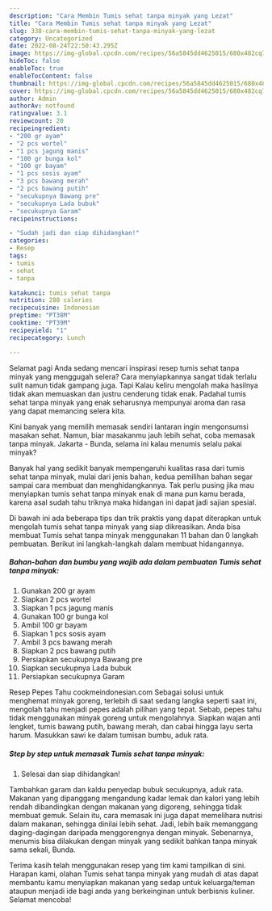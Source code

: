 ```yaml
---
description: "Cara Membin Tumis sehat tanpa minyak yang Lezat"
title: "Cara Membin Tumis sehat tanpa minyak yang Lezat"
slug: 338-cara-membin-tumis-sehat-tanpa-minyak-yang-lezat
category: Uncategorized
date: 2022-08-24T22:50:43.295Z
image: https://img-global.cpcdn.com/recipes/56a5845dd4625015/680x482cq70/tumis-sehat-tanpa-minyak-foto-resep-utama.jpg
hideToc: false
enableToc: true
enableTocContent: false
thumbnail: https://img-global.cpcdn.com/recipes/56a5845dd4625015/680x482cq70/tumis-sehat-tanpa-minyak-foto-resep-utama.jpg
cover: https://img-global.cpcdn.com/recipes/56a5845dd4625015/680x482cq70/tumis-sehat-tanpa-minyak-foto-resep-utama.jpg
author: Admin
authorAv: notfound
ratingvalue: 3.1
reviewcount: 20
recipeingredient:
- "200 gr ayam"
- "2 pcs wortel"
- "1 pcs jagung manis"
- "100 gr bunga kol"
- "100 gr bayam"
- "1 pcs sosis ayam"
- "3 pcs bawang merah"
- "2 pcs bawang putih"
- "secukupnya Bawang pre"
- "secukupnya Lada bubuk"
- "secukupnya Garam"
recipeinstructions:

- "Sudah jadi dan siap dihidangkan!"
categories:
- Resep
tags:
- tumis
- sehat
- tanpa

katakunci: tumis sehat tanpa 
nutrition: 288 calories
recipecuisine: Indonesian
preptime: "PT38M"
cooktime: "PT39M"
recipeyield: "1"
recipecategory: Lunch

---
```



Selamat pagi Anda sedang mencari inspirasi resep tumis sehat tanpa minyak yang menggugah selera? Cara menyiapkannya sangat tidak terlalu sulit namun tidak gampang juga. Tapi Kalau keliru mengolah maka hasilnya tidak akan memuaskan dan justru cenderung tidak enak. Padahal tumis sehat tanpa minyak yang enak seharusnya mempunyai aroma dan rasa yang dapat memancing selera kita.


Kini banyak yang memilih memasak sendiri lantaran ingin mengonsumsi masakan sehat. Namun, biar masakanmu jauh lebih sehat, coba memasak tanpa minyak. Jakarta - Bunda, selama ini kalau menumis selalu pakai minyak?

Banyak hal yang sedikit banyak mempengaruhi kualitas rasa dari tumis sehat tanpa minyak, mulai dari jenis bahan, kedua pemilihan bahan segar sampai cara membuat dan menghidangkannya. Tak perlu pusing jika mau menyiapkan tumis sehat tanpa minyak enak di mana pun kamu berada, karena asal sudah tahu triknya maka hidangan ini dapat jadi sajian spesial.


Di bawah ini ada beberapa tips dan trik praktis yang dapat diterapkan untuk mengolah tumis sehat tanpa minyak yang siap dikreasikan. Anda bisa membuat Tumis sehat tanpa minyak menggunakan 11 bahan dan 0 langkah pembuatan. Berikut ini langkah-langkah dalam membuat hidangannya.

<!--inarticleads1-->

##### Bahan-bahan dan bumbu yang wajib ada dalam pembuatan Tumis sehat tanpa minyak:

1. Gunakan 200 gr ayam
1. Siapkan 2 pcs wortel
1. Siapkan 1 pcs jagung manis
1. Gunakan 100 gr bunga kol
1. Ambil 100 gr bayam
1. Siapkan 1 pcs sosis ayam
1. Ambil 3 pcs bawang merah
1. Siapkan 2 pcs bawang putih
1. Persiapkan secukupnya Bawang pre
1. Siapkan secukupnya Lada bubuk
1. Persiapkan secukupnya Garam


Resep Pepes Tahu cookmeindonesian.com Sebagai solusi untuk menghemat minyak goreng, terlebih di saat sedang langka seperti saat ini, mengolah tahu menjadi pepes adalah pilihan yang tepat. Sebab, pepes tahu tidak menggunakan minyak goreng untuk mengolahnya. Siapkan wajan anti lengket, tumis bawang putih, bawang merah, dan cabai hingga layu serta harum. Masukkan sawi ke dalam tumisan bumbu, aduk rata. 

<!--inarticleads2-->

##### Step by step untuk memasak Tumis sehat tanpa minyak:


1. Selesai dan siap dihidangkan!

Tambahkan garam dan kaldu penyedap bubuk secukupnya, aduk rata. Makanan yang dipanggang mengandung kadar lemak dan kalori yang lebih rendah dibandingkan dengan makanan yang digoreng, sehingga tidak membuat gemuk. Selain itu, cara memasak ini juga dapat memelihara nutrisi dalam makanan, sehingga dinilai lebih sehat. Jadi, lebih baik memanggang daging-dagingan daripada menggorengnya dengan minyak. Sebenarnya, menumis bisa dilakukan dengan minyak yang sedikit bahkan tanpa minyak sama sekali, Bunda. 

Terima kasih telah menggunakan resep yang tim kami tampilkan di sini. Harapan kami, olahan Tumis sehat tanpa minyak yang mudah di atas dapat membantu kamu menyiapkan makanan yang sedap untuk keluarga/teman ataupun menjadi ide bagi anda yang berkeinginan untuk berbisnis kuliner. Selamat mencoba!
